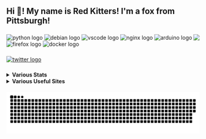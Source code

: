 <h2 align="left">Hi 👋! My name is Red Kitters! I'm a fox from Pittsburgh! </h2>

###

<img align="right" height="150" src="https://avatars.githubusercontent.com/u/23389169?v=4.png"  />

###

<div align="left">
  <img src="https://cdn.jsdelivr.net/gh/devicons/devicon/icons/python/python-original.svg" height="30" width="42" alt="python logo"  />
  <img src="https://cdn.jsdelivr.net/gh/devicons/devicon/icons/debian/debian-original.svg" height="30" width="42" alt="debian logo"  />
  <img src="https://cdn.jsdelivr.net/gh/devicons/devicon/icons/vscode/vscode-original.svg" height="30" width="42" alt="vscode logo"  />
  <img src="https://cdn.jsdelivr.net/gh/devicons/devicon/icons/nginx/nginx-original.svg" height="30" width="42" alt="nginx logo"  />
  <img src="https://cdn.jsdelivr.net/gh/devicons/devicon/icons/arduino/arduino-original.svg" height="30" width="42" alt="arduino logo"  />
  <img src="https://cdn.jsdelivr.net/gh/devicons/devicon/icons/firefox/firefox-original.svg" height="30" width="42" alt="firefox logo"  />
  <img src="https://cdn.jsdelivr.net/gh/devicons/devicon/icons/docker/docker-original.svg" height="30" width="42" alt="docker logo"  />
</div>

###

<div align="left">
  <a href="https://twitter.com/@LakesideMiners" target="_blank">
    <img src="https://img.shields.io/static/v1?message=Twitter&logo=twitter&label=&color=1DA1F2&logoColor=white&labelColor=&style=for-the-badge" height="30" alt="twitter logo"  />
  </a>
</div>

###
<details>
 <summary><b>Various Stats</b></summary>


<!--START_SECTION:waka-->
![Code Time](http://img.shields.io/badge/Code%20Time-126%20hrs%2049%20mins-blue)

![Profile Views](http://img.shields.io/badge/Profile%20Views-2-blue)

**This Week I Spent My Time On** 

```text
⌚︎ Time Zone: America/New_York

Programming Languages: 
Vue.js                   4 hrs 3 mins        ███████████████████░░░░░░   78.99% 
C                        58 mins             ████░░░░░░░░░░░░░░░░░░░░░   18.85% 
Python                   3 mins              ░░░░░░░░░░░░░░░░░░░░░░░░░   1.25% 
JavaScript               2 mins              ░░░░░░░░░░░░░░░░░░░░░░░░░   0.88% 
Other                    0 secs              ░░░░░░░░░░░░░░░░░░░░░░░░░   0.03%

Editors: 
VS Code                  5 hrs 8 mins        █████████████████████████   100.0%

Projects: 
PiShockWeb               4 hrs 8 mins        ████████████████████░░░░░   80.69% 
Marlin-2.1.2             58 mins             ████░░░░░░░░░░░░░░░░░░░░░   18.85% 
ripper                   1 min               ░░░░░░░░░░░░░░░░░░░░░░░░░   0.46%

```

**I Mostly Code in Python** 

```text
Python                   17 repos            ███████████░░░░░░░░░░░░░░   44.74% 
HTML                     6 repos             ████░░░░░░░░░░░░░░░░░░░░░   15.79% 
JavaScript               5 repos             ███░░░░░░░░░░░░░░░░░░░░░░   13.16% 
C++                      2 repos             █░░░░░░░░░░░░░░░░░░░░░░░░   5.26% 
Vue                      1 repo              ░░░░░░░░░░░░░░░░░░░░░░░░░   2.63%

```



 Last Updated on 08/02/2023 18:38:17 UTC
<!--END_SECTION:waka-->


</details>
<details>
  <summary><b>Various Useful Sites</b></summary>
  
  [Grep.App](https://grep.app/) - Bulk serach git repos, regex support.
  
  [Oh Shit Git!](https://ohshitgit.com/) - For when Git makes you go "Oh Shit!"
  
</details>
  
<br clear="both">

<img src="https://raw.githubusercontent.com/LakesideMiners/LakesideMiners/output/github-contribution-grid-snake-dark.svg" align="center"/>

###
